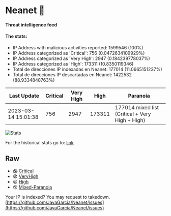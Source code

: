 # Neanet :hocho:
#### Threat intelligence feed
#### The stats:

- IP Address with malicious activities reported: 1599546 (100%)
- IP Address categorized as 'Critical':  756 (0.0472634109929%)
- IP Address categorized as 'Very High':  2947 (0.184239778037%)
- IP Address categorized as 'High':  173311 (10.8350119346)
- Total de direcciones IP indexadas en Neanet:  177014 (11.0665151237%)
- Total de direcciones IP descartadas en Neanet:  1422532 (88.9334848763%)

| Last Update | Critical | Very High | High | Paranoia |
| --- | --- | --- | --- | --- |
| 2023-03-14 15:01:38 | 756 | 2947 | 173311 | 177014 mixed list (Critical + Very High + High)|

![Stats](https://docs.google.com/spreadsheets/d/e/2PACX-1vSnaNMIXVabIpDJjufMlzH7poXnshF3mgd8Is1g9ytUEzVsP5my4Trn8f-xkoLLQ38xpL3HtmUexLo6/pubchart?oid=501124687&format=image)

For the historical stats go to: [link](/stats.csv)
## Raw
- :scream: [Critical](https://raw.githubusercontent.com/JavaGarcia/Neanet/master/blacklists/neanet_critical.txt)
- :fearful: [VeryHigh](https://raw.githubusercontent.com/JavaGarcia/Neanet/master/blacklists/neanet_veryHigh.txtt)
- :frowning: [High](https://raw.githubusercontent.com/JavaGarcia/Neanet/master/blacklists/neanet_high.txt)
- :dizzy_face: [Mixed-Paranoia](https://raw.githubusercontent.com/JavaGarcia/Neanet/master/blacklists/neanet_all.txt)


Your IP is indexed? You may request to takedown. [https://github.com/JavaGarcia/Neanet/issues](https://github.com/JavaGarcia/Neanet/issues)


































































































































































































































































































































































































































































































































































































































































































































































































































































































































































































































































































































































































































































































































































































































































































































































































































































































































































































































































































































































































































































































































































































































































































































































































































































































































































































































































































































































































































































































































































































































































































































































































































































































































































































































































































































































































































































































































































































































































































































































































































































































































































































































































































































































































































































































































































































































































































































































































































































































































































































































































































































































































































































































































































































































































































































































































































































































































































































































































































































































































































































































































































































































































































































































































































































































































































































































































































































































































































































































































































































































































































































































































































































































































































































































































































































































































































































































































































































































































































































































































































































































































































































































































































































































































































































































































































































































































































































































































































































































































































































































































































































































































































































































































































































































































































































































































































































































































































































































































































































































































































































